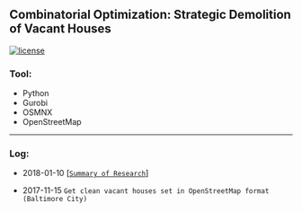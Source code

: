 ## Combinatorial Optimization: Strategic Demolition of Vacant Houses

[![license](https://img.shields.io/github/license/mashape/apistatus.svg)](https://github.com/LennyFan/City_Demolishment_Research/blob/master/LICENSE)
### Tool:

* Python
* Gurobi
* OSMNX
* OpenStreetMap

***

### Log:
*  2018-01-10 [[`Summary of Research`](http://nbviewer.jupyter.org/github/LennyFan/City_Demolishment_Research/blob/master/WorkLog/%5B01%5DSummary.ipynb)] 

*  2017-11-15  `Get clean vacant houses set in OpenStreetMap format (Baltimore City)`


   
